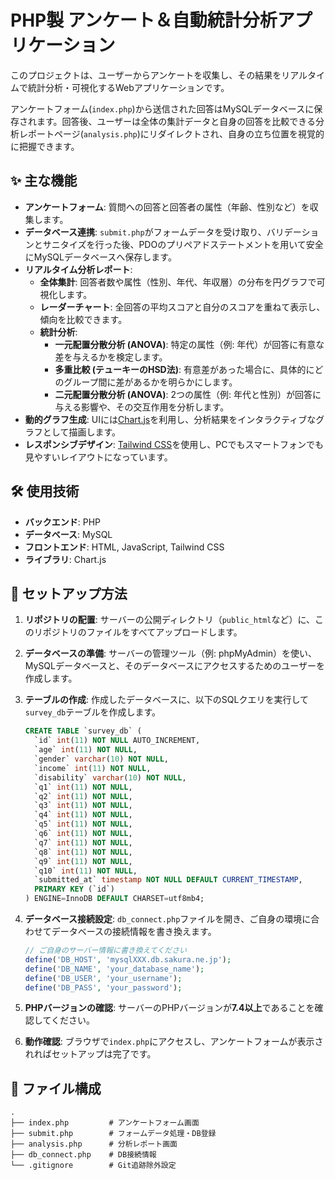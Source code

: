 # PHP製 アンケート＆自動統計分析アプリケーション

このプロジェクトは、ユーザーからアンケートを収集し、その結果をリアルタイムで統計分析・可視化するWebアプリケーションです。

アンケートフォーム(`index.php`)から送信された回答はMySQLデータベースに保存されます。回答後、ユーザーは全体の集計データと自身の回答を比較できる分析レポートページ(`analysis.php`)にリダイレクトされ、自身の立ち位置を視覚的に把握できます。

## ✨ 主な機能

  * **アンケートフォーム**: 質問への回答と回答者の属性（年齢、性別など）を収集します。
  * **データベース連携**: `submit.php`がフォームデータを受け取り、バリデーションとサニタイズを行った後、PDOのプリペアドステートメントを用いて安全にMySQLデータベースへ保存します。
  * **リアルタイム分析レポート**:
      * **全体集計**: 回答者数や属性（性別、年代、年収層）の分布を円グラフで可視化します。
      * **レーダーチャート**: 全回答の平均スコアと自分のスコアを重ねて表示し、傾向を比較できます。
      * **統計分析**:
          * **一元配置分散分析 (ANOVA)**: 特定の属性（例: 年代）が回答に有意な差を与えるかを検定します。
          * **多重比較 (テューキーのHSD法)**: 有意差があった場合に、具体的にどのグループ間に差があるかを明らかにします。
          * **二元配置分散分析 (ANOVA)**: 2つの属性（例: 年代と性別）が回答に与える影響や、その交互作用を分析します。
  * **動的グラフ生成**: UIには[Chart.js](https://www.chartjs.org/)を利用し、分析結果をインタラクティブなグラフとして描画します。
  * **レスポンシブデザイン**: [Tailwind CSS](https://tailwindcss.com/)を使用し、PCでもスマートフォンでも見やすいレイアウトになっています。

## 🛠️ 使用技術

  * **バックエンド**: PHP
  * **データベース**: MySQL
  * **フロントエンド**: HTML, JavaScript, Tailwind CSS
  * **ライブラリ**: Chart.js

## 🚀 セットアップ方法

1.  **リポジトリの配置**:
    サーバーの公開ディレクトリ（`public_html`など）に、このリポジトリのファイルをすべてアップロードします。

2.  **データベースの準備**:
    サーバーの管理ツール（例: phpMyAdmin）を使い、MySQLデータベースと、そのデータベースにアクセスするためのユーザーを作成します。

3.  **テーブルの作成**:
    作成したデータベースに、以下のSQLクエリを実行して`survey_db`テーブルを作成します。

    ```sql
    CREATE TABLE `survey_db` (
      `id` int(11) NOT NULL AUTO_INCREMENT,
      `age` int(11) NOT NULL,
      `gender` varchar(10) NOT NULL,
      `income` int(11) NOT NULL,
      `disability` varchar(10) NOT NULL,
      `q1` int(11) NOT NULL,
      `q2` int(11) NOT NULL,
      `q3` int(11) NOT NULL,
      `q4` int(11) NOT NULL,
      `q5` int(11) NOT NULL,
      `q6` int(11) NOT NULL,
      `q7` int(11) NOT NULL,
      `q8` int(11) NOT NULL,
      `q9` int(11) NOT NULL,
      `q10` int(11) NOT NULL,
      `submitted_at` timestamp NOT NULL DEFAULT CURRENT_TIMESTAMP,
      PRIMARY KEY (`id`)
    ) ENGINE=InnoDB DEFAULT CHARSET=utf8mb4;
    ```

4.  **データベース接続設定**:
    `db_connect.php`ファイルを開き、ご自身の環境に合わせてデータベースの接続情報を書き換えます。

    ```php
    // ご自身のサーバー情報に書き換えてください
    define('DB_HOST', 'mysqlXXX.db.sakura.ne.jp');
    define('DB_NAME', 'your_database_name');
    define('DB_USER', 'your_username');
    define('DB_PASS', 'your_password');
    ```

5.  **PHPバージョンの確認**:
    サーバーのPHPバージョンが**7.4以上**であることを確認してください。

6.  **動作確認**:
    ブラウザで`index.php`にアクセスし、アンケートフォームが表示されればセットアップは完了です。

## 📂 ファイル構成

```
.
├── index.php         # アンケートフォーム画面
├── submit.php        # フォームデータ処理・DB登録
├── analysis.php      # 分析レポート画面
├── db_connect.php    # DB接続情報
└── .gitignore        # Git追跡除外設定
```